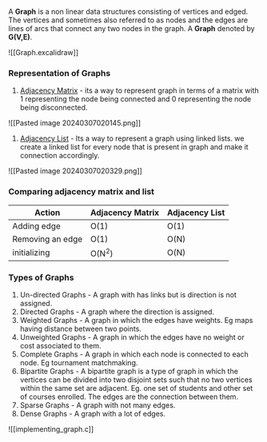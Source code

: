 A **Graph** is a non linear data structures consisting of vertices and edged. The vertices and sometimes also referred to as nodes and the edges are lines of arcs that connect any two nodes in the graph. 
A **Graph** denoted by **G(V,E)**.


![[Graph.excalidraw]]

### Representation of Graphs
1. [Adjacency Matrix](https://en.wikipedia.org/wiki/Adjacency_matrix)  - its a way to represent graph in terms of a matrix with 1 representing the node being connected and 0 representing the node being disconnected.

![[Pasted image 20240307020145.png]]
1. [Adjacency List](https://en.wikipedia.org/wiki/Adjacency_list) - Its a way to represent a graph using linked lists. we create a linked list for every node that is present in graph and make it connection accordingly.

![[Pasted image 20240307020329.png]]

### Comparing adjacency matrix and list
| Action           | Adjacency Matrix | Adjacency List |
| ---------------- | ---------------- | -------------- |
| Adding edge      | O(1)             | O(1)           |
| Removing an edge | O(1)             | O(N)           |
| initializing     | O(N$^2$)         | O(N)           |

### Types of Graphs
1. Un-directed Graphs - A graph with has links but is direction is not assigned. 
2. Directed Graphs - A graph where the direction is assigned.
3. Weighted Graphs - A graph in which the edges have weights. Eg maps having distance between two points.
4. Unweighted Graphs - A graph in which the edges have no weight or cost associated to them.
5. Complete Graphs - A graph in which each node is connected to each node. Eg tournament matchmaking.
6. Bipartite Graphs - A bipartite graph is a type of graph in which the vertices can be divided into two disjoint sets such that no two vertices within the same set are adjacent. Eg. one set of students and other set of courses enrolled. The edges are the connection between them.
7. Sparse Graphs - A graph with not many edges.
8. Dense Graphs - A graph with a lot of edges.

![[implementing_graph.c]]